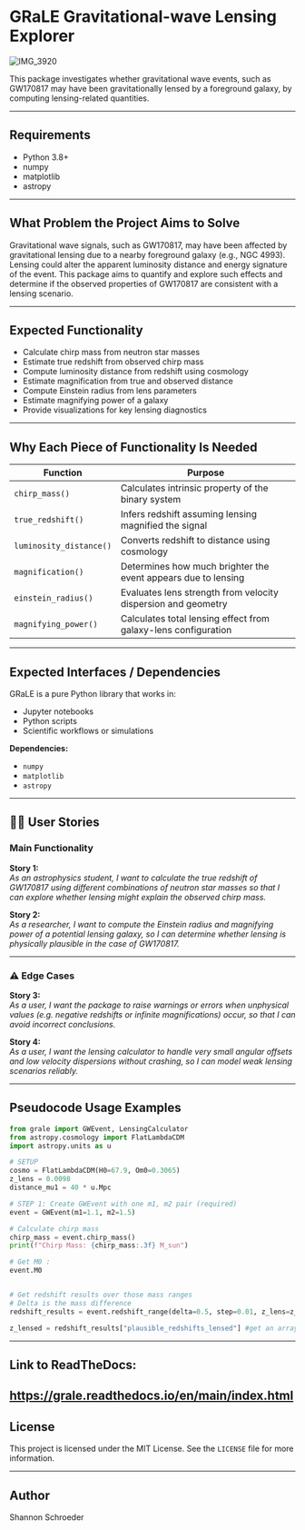 # GRaLE Gravitational-wave Lensing Explorer

![IMG_3920](https://github.com/user-attachments/assets/7db4d2e5-758c-4239-9a99-2ed1d19ca4a2)

This package investigates whether gravitational wave events, such as GW170817 may have been gravitationally lensed by a foreground galaxy, by computing lensing-related quantities.

---

##  Requirements

- Python 3.8+
- numpy
- matplotlib
- astropy

---

## What Problem the Project Aims to Solve

Gravitational wave signals, such as GW170817, may have been affected by gravitational lensing due to a nearby foreground galaxy (e.g., NGC 4993). Lensing could alter the apparent luminosity distance and energy signature of the event. This package aims to quantify and explore such effects and determine if the observed properties of GW170817 are consistent with a lensing scenario.

---

##  Expected Functionality

- Calculate chirp mass from neutron star masses
- Estimate true redshift from observed chirp mass
- Compute luminosity distance from redshift using cosmology
- Estimate magnification from true and observed distance
- Compute Einstein radius from lens parameters
- Estimate magnifying power of a galaxy
- Provide visualizations for key lensing diagnostics

---

## Why Each Piece of Functionality Is Needed

| Function                     | Purpose                                                                        |
|-----------------------------|---------------------------------------------------------------------------------|
| `chirp_mass()`              | Calculates intrinsic property of the binary system                              |
| `true_redshift()`           | Infers redshift assuming lensing magnified the signal                           |
| `luminosity_distance()`     | Converts redshift to distance using cosmology                                   |
| `magnification()`           | Determines how much brighter the event appears due to lensing                   |
| `einstein_radius()`         | Evaluates lens strength from velocity dispersion and geometry                   |
| `magnifying_power()`        | Calculates total lensing effect from galaxy-lens configuration                  |

---

## Expected Interfaces / Dependencies

GRaLE is a pure Python library that works in:

- Jupyter notebooks
- Python scripts
- Scientific workflows or simulations

**Dependencies:**

- `numpy`
- `matplotlib`
- `astropy`

---

## 🧑‍🚀 User Stories

###  Main Functionality

**Story 1:**  
_As an astrophysics student, I want to calculate the true redshift of GW170817 using different combinations of neutron star masses so that I can explore whether lensing might explain the observed chirp mass._

**Story 2:**  
_As a researcher, I want to compute the Einstein radius and magnifying power of a potential lensing galaxy, so I can determine whether lensing is physically plausible in the case of GW170817._

---

### ⚠ Edge Cases

**Story 3:**  
_As a user, I want the package to raise warnings or errors when unphysical values (e.g. negative redshifts or infinite magnifications) occur, so that I can avoid incorrect conclusions._

**Story 4:**  
_As a user, I want the lensing calculator to handle very small angular offsets and low velocity dispersions without crashing, so I can model weak lensing scenarios reliably._

---

## Pseudocode Usage Examples

```python
from grale import GWEvent, LensingCalculator
from astropy.cosmology import FlatLambdaCDM
import astropy.units as u

# SETUP
cosmo = FlatLambdaCDM(H0=67.9, Om0=0.3065)
z_lens = 0.0098
distance_mu1 = 40 * u.Mpc

# STEP 1: Create GWEvent with one m1, m2 pair (required)
event = GWEvent(m1=1.1, m2=1.5)

# Calculate chirp mass
chirp_mass = event.chirp_mass()
print(f"Chirp Mass: {chirp_mass:.3f} M_sun")

# Get M0 :
event.M0 


# Get redshift results over those mass ranges 
# Delta is the mass difference 
redshift_results = event.redshift_range(delta=0.5, step=0.01, z_lens=z_lens) 

z_lensed = redshift_results["plausible_redshifts_lensed"] #get an array of redshifts for later use
```

---
## Link to ReadTheDocs: 
https://grale.readthedocs.io/en/main/index.html
---

##  License

This project is licensed under the MIT License. See the `LICENSE` file for more information.

---

## Author

Shannon Schroeder  
